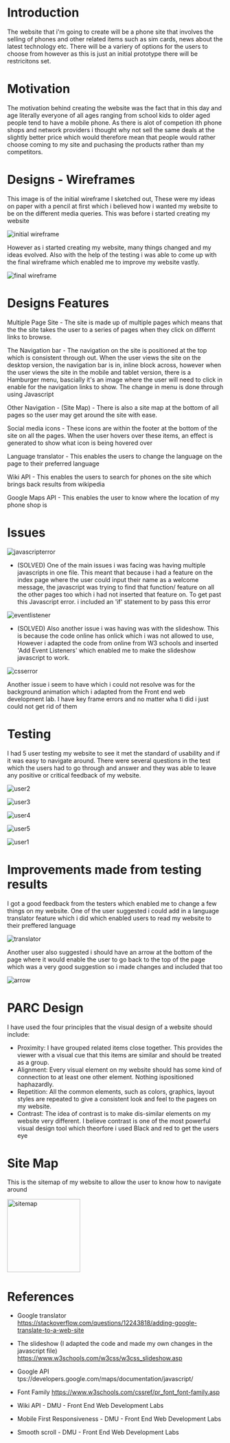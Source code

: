# Introduction

The website that i'm going to create will be a phone site that involves the selling of phones and other related items such as
sim cards, news about the latest technology etc. There will be a variery of options for the users to choose from however as this is just an initial prototype
there will be restricitons set.

# Motivation

The motivation behind creating the website was the fact that in this day and age literally everyone of all ages ranging
from school kids to older aged people tend to have a mobile phone. As there is alot of competion ith phone shops and network providers
i thought why not sell the same deals at the slightly better price which would therefore mean that people
would rather choose coming to my site and puchasing the products rather than my competitors.



# Designs - Wireframes

This image is of the initial wireframe I sketched out, These were my ideas on paper with a pencil at first which i believed how i wanted my website to be on the different media queries. This was before i started creating my website

![initial wireframe](https://user-images.githubusercontent.com/16776625/34448876-e92767d6-ece9-11e7-9e59-5371190a3514.jpg)

However as i started creating my website, many things changed and my ideas evolved. Also with the help of the testing i was able to come up with the final wireframe which enabled me to improve my website vastly.

![final wireframe](https://user-images.githubusercontent.com/16776625/34448875-e901eb64-ece9-11e7-97a3-72159f9deb45.jpg)


# Designs Features

Multiple Page Site - The site is made up of multiple pages which means that the the site takes the user to a series of pages when they click on differnt links to browse.

The Navigation bar - The navigation on the site is positioned at the top which is consistent through out. When the user views the site on the desktop version, the navigation bar is in, inline block across, however when the user views the site in the mobile and tablet version, there is a Hamburger menu, bascially it's an image where the user will need to click in enable for the navigation links to show. The change in menu is done through using Javascript

Other Navigation - (Site Map) - There is also a site map at the bottom of all pages so the user may get around the site with ease.

Social media icons - These icons are within the footer at the bottom of the site on all the pages. When the user hovers over these items, an effect is generated to show what icon is being hovered over

Language translator - This enables the users to change the language on the page to their preferred language

Wiki API - This enables the users to search for phones on the site which brings back results from wikipedia

Google Maps API - This enables the user to know where the location of my phone shop is

# Issues

![javascripterror](https://user-images.githubusercontent.com/16776625/34449636-3a327fd2-ecf2-11e7-87d4-60f5887ef019.png)

* (SOLVED)
One of the main issues i was facing was having multiple javascripts in one file. This meant that because i had a feature on the index page where the user could input their name as a welcome message,  the javascript was trying to find that function/ feature on all the other pages too which i had not inserted that feature on. To get past this Javascript error. i included an 'if' statement to by pass this error

![eventlistener](https://user-images.githubusercontent.com/16776625/34449442-19ccfecc-ecf0-11e7-8854-a2c7a80d396c.JPG)

* (SOLVED)
Also another issue i was having was with the slideshow. This is because the code online has onlick which i was not allowed to use, However i adapted the code from online from W3 schools and inserted 'Add Event Listeners' which enabled me to make the slideshow javascript to work.

![csserror](https://user-images.githubusercontent.com/16776625/34449486-90f7f786-ecf0-11e7-9914-dd332852eb7f.JPG)

Another issue i seem to have which i could not resolve was for the background animation which i adapted from the Front end web development lab. I have key frame errors and no matter wha ti did i just could not get rid of them

# Testing

I had 5 user testing my website to see it met the standard of usability and if it was easy to navigate around. There were several questions in the test which the users had to go through and answer and they was able to leave any positive or critical feedback of my website.

![user2](https://user-images.githubusercontent.com/16776625/34448895-16016f54-ecea-11e7-82dd-9f2aa74544c8.jpg)

![user3](https://user-images.githubusercontent.com/16776625/34448896-16273036-ecea-11e7-9028-b98a8e254cbd.jpg)

![user4](https://user-images.githubusercontent.com/16776625/34448897-1649e4aa-ecea-11e7-984a-c439f8f0dc9d.jpg)

![user5](https://user-images.githubusercontent.com/16776625/34448898-166e8e2c-ecea-11e7-87b5-8f23934a40f3.jpg)

![user1](https://user-images.githubusercontent.com/16776625/34448899-16948a0a-ecea-11e7-8fa0-dab70018a04d.jpg)



# Improvements made from testing results

I got a good feedback from the testers which enabled me to change a few things on my website. One of the user suggested i could add in a language translator feature which i did which enabled users to read my website to their preffered language

![translator](https://user-images.githubusercontent.com/16776625/34448998-686e8aa0-eceb-11e7-8824-5eeaff28a36d.JPG)

Another user also suggested i should have an arrow at the bottom of the page where it would enable the user to go back to the top of the page which was a very good suggestion so i made changes and included that too

![arrow](https://user-images.githubusercontent.com/16776625/34448999-68a60548-eceb-11e7-839a-977587f0a1cf.JPG)


# PARC Design

I have used the four principles that the visual design of a website should include:

* Proximity:  I have grouped related items close together. This provides the viewer with a visual cue that this items are similar and should be treated as a group.
* Alignment: Every visual element on my website should has some kind of connection to at least one other element. Nothing ispositioned haphazardly.
* Repetition: All the common elements, such as colors, graphics, layout styles are  repeated to give a consistent look and feel to the pagees on my website.
* Contrast: The idea of contrast is to make dis-similar elements on my website very different. I believe contrast is one of the most powerful visual design tool which theorfore i used Black and red to get the users eye

# Site Map

This is the sitemap of my website to allow the user to know how to navigate around

<img width="170" alt="sitemap" src="https://user-images.githubusercontent.com/16776625/34449579-81f8a4a0-ecf1-11e7-904a-79e4081e336c.png">


# References

* Google translator
https://stackoverflow.com/questions/12243818/adding-google-translate-to-a-web-site

* The slideshow (I adapted the code and made my own changes in the javascript file)
https://www.w3schools.com/w3css/w3css_slideshow.asp

* Google API
tps://developers.google.com/maps/documentation/javascript/

* Font Family
https://www.w3schools.com/cssref/pr_font_font-family.asp

* Wiki API - DMU - Front End Web Development Labs

* Mobile First Responsiveness - DMU - Front End Web Development Labs

* Smooth scroll - DMU - Front End Web Development Labs 









